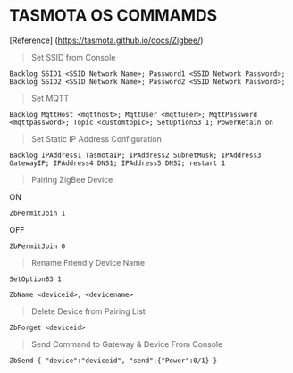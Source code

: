 # TASMOTA OS COMMAMDS

[Reference] (https://tasmota.github.io/docs/Zigbee/)

> Set SSID from Console
```
Backlog SSID1 <SSID Network Name>; Password1 <SSID Network Password>;
Backlog SSID2 <SSID Network Name>; Password2 <SSID Network Password>;
```

> Set MQTT 
```
Backlog MqttHost <mqtthost>; MqttUser <mqttuser>; MqttPassword <mqttpassword>; Topic <customtopic>; SetOption53 1; PowerRetain on
```

> Set Static IP Address Configuration 
```
Backlog IPAddress1 TasmotaIP; IPAddress2 SubnetMusk; IPAddress3 GatewayIP; IPAddress4 DNS1; IPAddress5 DNS2; restart 1
```

> Pairing ZigBee Device

ON
```
ZbPermitJoin 1
```
OFF
```
ZbPermitJoin 0
```

> Rename Friendly Device Name
```
SetOption83 1
```
```
ZbName <deviceid>, <devicename>
```

> Delete Device from Pairing List
```
ZbForget <deviceid>
```

> Send Command to Gateway & Device
From Console
```
ZbSend { "device":"deviceid", "send":{"Power":0/1} }
```

